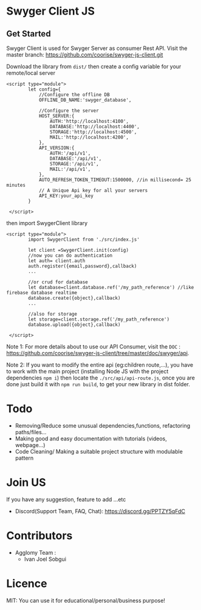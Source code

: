 # Swyger Client JS

## Get Started
Swyger Client is used for Swyger Server as consumer Rest API.
Visit the master branch: https://github.com/coorise/swyger-js-client.git

Download  the library from ``dist/``
then create a config variable for your remote/local server
```
<script type="module">
        let config={
            //Configure the offline DB
            OFFLINE_DB_NAME:'swyger_database',

            //Configure the server
            HOST_SERVER:{
                AUTH:'http://localhost:4100',
                DATABASE:'http://localhost:4400',
                STORAGE:'http://localhost:4500',
                MAIL:'http://localhost:4200',
            },
            API_VERSION:{
                AUTH:'/api/v1',
                DATABASE:'/api/v1',
                STORAGE:'/api/v1',
                MAIL:'/api/v1',
            },
            AUTO_REFRESH_TOKEN_TIMEOUT:1500000, //in millisecond= 25 minutes
            // A Unique Api key for all your servers
            API_KEY:your_api_key
        }

 </script>
```
then import SwygerClient library
```
<script type="module">
        import SwygerClient from './src/index.js'
        
        let client =SwygerClient.init(config)
        //now you can do authentication
        let auth= client.auth
        auth.register({email,password},callback)
        ...
        
        //or crud for database
        let database=client.database.ref('/my_path_reference') //like firebase database realtime
        database.create({object},callback)
        ...
        
        //also for storage
        let storage=client.storage.ref('/my_path_reference')
        database.upload({object},callback)

 </script>
```
Note 1: For more details about to use our API Consumer, visit the ``DOC`` : https://github.com/coorise/swyger-js-client/tree/master/doc/swyger/api.

Note 2: If you want to modify the entire api (eg:children route,...), you have to work with the main project (installing Node JS with the project dependencies ``npm i``) then locate the ``./src/api/api-route.js``,
once you are done just build it with ``npm run build``, to get your new library in dist folder.

# Todo
- Removing/Reduce some unusual dependencies,functions, refactoring paths/files...
- Making good and easy documentation with tutorials (videos, webpage...)
- Code Cleaning/ Making a suitable project structure with modulable pattern

# Join US
If you have any suggestion, feature to add ...etc
- Discord(Support Team, FAQ, Chat): https://discord.gg/PPTZY5qFdC

# Contributors
- Agglomy Team :
    - Ivan Joel Sobgui
# Licence

MIT: You can use it for educational/personal/business purpose!